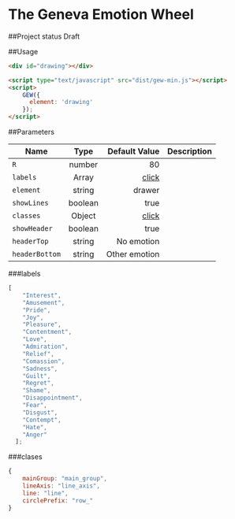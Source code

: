 # The Geneva Emotion Wheel

##Project status
Draft

##Usage
```html
<div id="drawing"></div>

<script type="text/javascript" src="dist/gew-min.js"></script>
<script>
    GEW({
      element: 'drawing'
    });
</script>
```

##Parameters

| Name        | Type            | Default Value  | Description |
| ----------- |:---------------:| --------------:|------------:|
| `R`         | number          | 80              |         |
| `labels`    | Array <string>  | [click](#labels) |            |
| `element`   | string  | drawer             |         |
| `showLines` | boolean | true |            |
| `classes`   | Object  | [click](#classes) |         |
| `showHeader`| boolean | true | |
| `headerTop`| string | No emotion | |
| `headerBottom`| string | Other emotion | |

###labels<a name="labels"></a>
```javascript
[
    "Interest",
    "Amusement",
    "Pride",
    "Joy",
    "Pleasure",
    "Contentment",
    "Love",
    "Admiration",
    "Relief",
    "Comassion",
    "Sadness",
    "Guilt",
    "Regret",
    "Shame",
    "Disappointment",
    "Fear",
    "Disgust",
    "Contempt",
    "Hate",
    "Anger"
  ];
```

###clases<a name="classes"></a>
```javascript
{
    mainGroup: "main_group",
    lineAxis: "line_axis",
    line: "line",
    circlePrefix: "row_"
}
```
